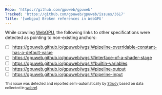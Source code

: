 ```yaml
---
Repo: 'https://github.com/gpuweb/gpuweb'
Tracked: 'https://github.com/gpuweb/gpuweb/issues/3617'
Title: '[webgpu] Broken references in WebGPU'
---
```


While crawling [WebGPU](https://gpuweb.github.io/gpuweb/), the following links to other specifications were detected as pointing to non-existing anchors:
* [ ] https://gpuweb.github.io/gpuweb/wgsl/#pipeline-overridable-constant-has-a-default-value
* [ ] https://gpuweb.github.io/gpuweb/wgsl/#interface-of-a-shader-stage
* [ ] https://gpuweb.github.io/gpuweb/wgsl/#builtin-variables
* [ ] https://gpuweb.github.io/gpuweb/wgsl/#pipeline-output
* [ ] https://gpuweb.github.io/gpuweb/wgsl/#pipeline-input

<sub>This issue was detected and reported semi-automatically by [Strudy](https://github.com/w3c/strudy/) based on data collected in [webref](https://github.com/w3c/webref/).</sub>
